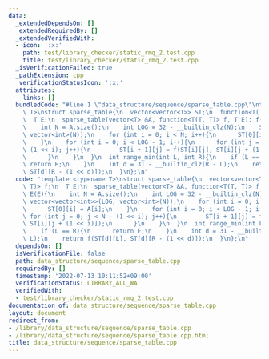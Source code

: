 ```yaml
---
data:
  _extendedDependsOn: []
  _extendedRequiredBy: []
  _extendedVerifiedWith:
  - icon: ':x:'
    path: test/library_checker/static_rmq_2.test.cpp
    title: test/library_checker/static_rmq_2.test.cpp
  _isVerificationFailed: true
  _pathExtension: cpp
  _verificationStatusIcon: ':x:'
  attributes:
    links: []
  bundledCode: "#line 1 \"data_structure/sequence/sparse_table.cpp\"\ntemplate <typename\
    \ T>\nstruct sparse_table{\n  vector<vector<T>> ST;\n  function<T(T, T)> f;\n\
    \  T E;\n  sparse_table(vector<T> &A, function<T(T, T)> f, T E): f(f), E(E){\n\
    \    int N = A.size();\n    int LOG = 32 - __builtin_clz(N);\n    ST = vector<vector<int>>(LOG,\
    \ vector<int>(N));\n    for (int i = 0; i < N; i++){\n      ST[0][i] = A[i];\n\
    \    }\n    for (int i = 0; i < LOG - 1; i++){\n      for (int j = 0; j < N -\
    \ (1 << i); j++){\n        ST[i + 1][j] = f(ST[i][j], ST[i][j + (1 << i)]);\n\
    \      }\n    }\n  }\n  int range_min(int L, int R){\n    if (L == R){\n     \
    \ return E;\n    }\n    int d = 31 - __builtin_clz(R - L);\n    return f(ST[d][L],\
    \ ST[d][R - (1 << d)]);\n  }\n};\n"
  code: "template <typename T>\nstruct sparse_table{\n  vector<vector<T>> ST;\n  function<T(T,\
    \ T)> f;\n  T E;\n  sparse_table(vector<T> &A, function<T(T, T)> f, T E): f(f),\
    \ E(E){\n    int N = A.size();\n    int LOG = 32 - __builtin_clz(N);\n    ST =\
    \ vector<vector<int>>(LOG, vector<int>(N));\n    for (int i = 0; i < N; i++){\n\
    \      ST[0][i] = A[i];\n    }\n    for (int i = 0; i < LOG - 1; i++){\n     \
    \ for (int j = 0; j < N - (1 << i); j++){\n        ST[i + 1][j] = f(ST[i][j],\
    \ ST[i][j + (1 << i)]);\n      }\n    }\n  }\n  int range_min(int L, int R){\n\
    \    if (L == R){\n      return E;\n    }\n    int d = 31 - __builtin_clz(R -\
    \ L);\n    return f(ST[d][L], ST[d][R - (1 << d)]);\n  }\n};\n"
  dependsOn: []
  isVerificationFile: false
  path: data_structure/sequence/sparse_table.cpp
  requiredBy: []
  timestamp: '2022-07-13 10:11:52+09:00'
  verificationStatus: LIBRARY_ALL_WA
  verifiedWith:
  - test/library_checker/static_rmq_2.test.cpp
documentation_of: data_structure/sequence/sparse_table.cpp
layout: document
redirect_from:
- /library/data_structure/sequence/sparse_table.cpp
- /library/data_structure/sequence/sparse_table.cpp.html
title: data_structure/sequence/sparse_table.cpp
---
```

